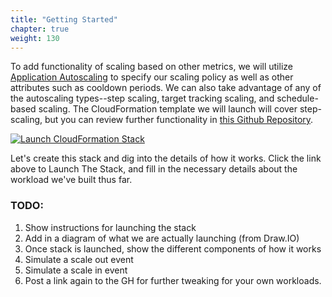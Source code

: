 ```yaml
---
title: "Getting Started"
chapter: true
weight: 130
---
```



To add functionality of scaling based on other metrics, we will utilize [Application Autoscaling](https://docs.aws.amazon.com/autoscaling/application/userguide/what-is-application-auto-scaling.html) to specify our scaling policy as well as other attributes such as cooldown periods. We can also take advantage of any of the autoscaling types--step scaling, target tracking scaling, and schedule-based scaling. The CloudFormation template we will launch will cover step-scaling, but you can review further functionality in [this Github Repository](https://github.com/aws-samples/kda-flink-app-autoscaling).

[![Launch CloudFormation Stack](/images/flink-on-kda/cloudformation-launch-stack.png)](https://console.aws.amazon.com/cloudformation/home#/stacks/new?stackName=kda-advanced-scaling&templateURL=https://aws-data-analytics-workshops.s3.amazonaws.com/kinesis/templates/streaming-analytics-workshop/step-scaling.yaml)

Let's create this stack and dig into the details of how it works. Click the link above to Launch The Stack, and fill in the necessary details about the workload we've built thus far.


### TODO: 
1. Show instructions for launching the stack
2. Add in a diagram of what we are actually launching (from Draw.IO)
3. Once stack is launched, show the different components of how it works
4. Simulate a scale out event
5. Simulate a scale in event
6. Post a link again to the GH for further tweaking for your own workloads.
